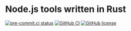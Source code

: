 # Node.js tools written in Rust

[![pre-commit.ci status](https://results.pre-commit.ci/badge/github/smarlhens/riri-Node-tools/main.svg)](https://results.pre-commit.ci/latest/github/smarlhens/riri-Node-tools/main)
[![GitHub CI](https://github.com/smarlhens/riri-Node-tools/workflows/ci/badge.svg)](https://github.com/smarlhens/riri-Node-tools/actions/workflows/ci.yml)
[![GitHub license](https://img.shields.io/github/license/smarlhens/riri-Node-tools)](https://github.com/smarlhens/riri-Node-tools)
